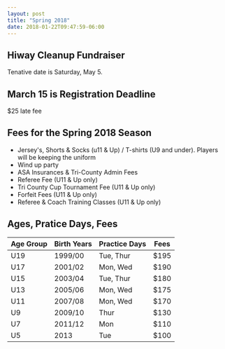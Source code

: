 ```yaml
---
layout: post
title: "Spring 2018"
date: 2018-01-22T09:47:59-06:00
---
```


## Hiway Cleanup Fundraiser
Tenative date is Saturday, May 5.

## March 15 is Registration Deadline
$25 late fee

## Fees for the Spring 2018 Season

- Jersey's, Shorts & Socks (u11 & Up) / T-shirts (U9 and under). Players will be keeping the uniform
- Wind up party
- ASA Insurances & Tri-County Admin Fees
- Referee Fee (U11 & Up only)
- Tri County Cup Tournament Fee (U11 & Up only)
- Forfeit Fees (U11 & Up only)
- Referee & Coach Training Classes (U11 & Up only)


## Ages, Pratice Days, Fees

Age Group | Birth Years | Practice Days | Fees
----------|------------ | ----------------|----
U19 | 1999/00 | Tue, Thur | $195
U17 | 2001/02 | Mon, Wed | $190
U15 | 2003/04 | Tue, Thur | $180
U13 | 2005/06 | Mon, Wed | $175
U11 | 2007/08 | Mon, Wed | $170
U9 | 2009/10 | Thur | $130
U7 | 2011/12 | Mon | $110
U5 | 2013 | Tue | $100
